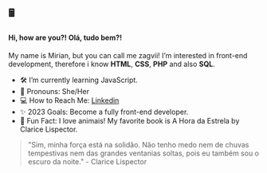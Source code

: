 ## 🖩

#### Hi, how are you?! Olá, tudo bem?! 

My name is Mirian, but you can call me zagvii! I’m interested in front-end development, therefore i know **HTML**, **CSS**, **PHP** and also **SQL**.

- 🛠️ I’m currently learning JavaScript.
- 🍃 Pronouns: She/Her
- 💻 How to Reach Me: [Linkedin](www.linkedin.com/in/zagvii)
- ✨ 2023 Goals: Become a fully front-end developer.
- 🐶 Fun Fact: I love animais! My favorite book is A Hora da Estrela by Clarice Lispector.

> "Sim, minha força está na solidão. Não tenho medo nem de chuvas tempestivas nem das grandes ventanias soltas, pois eu também sou o escuro da noite." - Clarice Lispector
